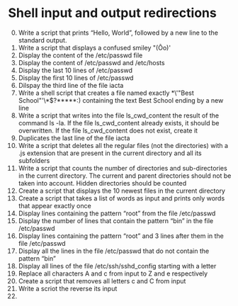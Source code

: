 # Shell input and output redirections 
0. 	Write a script that prints “Hello, World”, followed by a new line to the standard output.
1.	Write a script that displays a confused smiley "(Ôo)'
2.	Display the content of the /etc/passwd file
3.	Display the content of /etc/passwd and /etc/hosts
4.	Display the last 10 lines of /etc/passwd
5.	Display the first 10 lines of /etc/passwd
6. 	Dilspay the third line of the file iacta
7. 	Write a shell script that creates a file named exactly \*\\'"Best School"\'\\*$\?\*\*\*\*\*:) containing the text Best School ending by a new line
8.	Write a script that writes into the file ls_cwd_content the result of the command ls -la. If the file ls_cwd_content already exists, it should be overwritten. If the file ls_cwd_content does not exist, create it
9.	Duplicates the last line of the file iacta 
10.	Write a script that deletes all the regular files (not the directories) with a .js extension that are present in the current directory and all its subfolders
11.	Write a script that counts the number of directories and sub-directories in the current directory. The current and parent directories should not be taken into account. Hidden directories should be counted
12.	Create a script that displays the 10 newest files in the current directory
13.	Create a script that takes a list of words as input and prints only words that appear exactly once            
14.	Display lines containing the pattern “root” from the file /etc/passwd
15.	Display the number of lines that contain the pattern “bin” in the file /etc/passwd
16.	Display lines containing the pattern “root” and 3 lines after them in the file /etc/passwd
17.	Display all the lines in the file /etc/passwd that do not contain the pattern “bin”
18.	Display all lines of the file /etc/ssh/sshd_config starting with a letter
19.	Replace all characters A and c from input to Z and e respectively
20.	Create a script that removes all letters c and C from input
21.	Write a scriot the reverse its input
22.        

